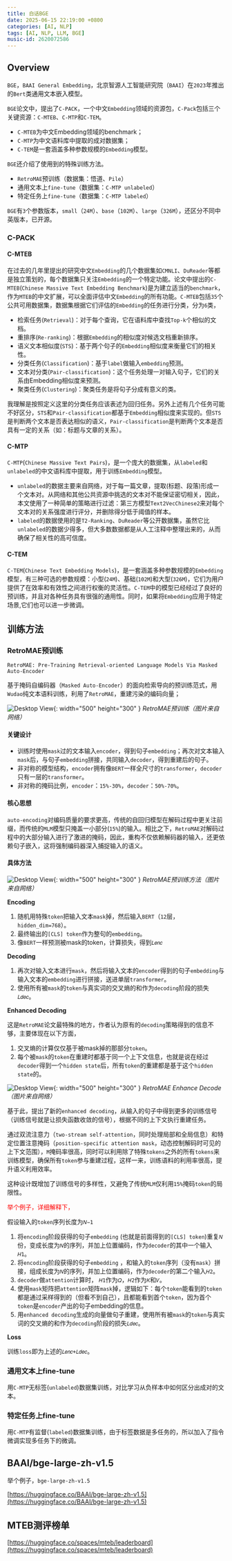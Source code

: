 ```yaml
---
title: 白话BGE
date: 2025-06-15 22:19:00 +0800
categories: [AI, NLP]
tags: [AI, NLP, LLM, BGE]
music-id: 2620072586
---
```


## **Overview**
`BGE`，`BAAI General Embedding`，北京智源人工智能研究院（`BAAI`）在`2023`年推出的`Bert`类通用文本嵌入模型。

`BGE`论文中，提出了`C-PACK`，一个中文`Embedding`领域的资源包，`C-Pack`包括三个关键资源：`C-MTEB`、`C-MTP`和`C-TEM`。
- `C-MTEB`为中文Embedding领域的benchmark；
- `C-MTP`为中文语料库中提取的成对数据集；
- `C-TEM`是一套涵盖多种参数规模的`Embedding`模型。

`BGE`还介绍了使用到的特殊训练方法。
- `RetroMAE`预训练（数据集：悟道、`Pile`）
- 通用文本上`fine-tune`（数据集：`C-MTP unlabeled`）
- 特定任务上`fine-tune`（数据集：`C-MTP labeled`）

`BGE`有`3`个参数版本，`small`（`24M`）、`base`（`102M`）、`large`（`326M`），还区分不同中英版本，已开源。

### **C-PACK**
#### **C-MTEB**
在过去的几年里提出的研究中文`Embedding`的几个数据集如`CMNLI`、`DuReader`等都是独立策划的，每个数据集只关注`Embedding`的一个特定功能。论文中提出的`C-MTEB`(`Chinese Massive Text Embedding Benchmark`)是为建立适当的`benchmark`，作为`MTEB`的中文扩展，可以全面评估中文`Embedding`的所有功能。`C-MTEB`包括`35`个公共可用数据集，数据集根据它们评估的`Embedding`的任务进行分类，分为`6`类，
- 检索任务(`Retrieval`)：对于每个查询，它在语料库中查找`Top-k`个相似的文档。
- 重排序(`Re-ranking`)：根据`Embedding`的相似度对候选文档重新排序。
- 语义文本相似度(`STS`)：基于两个句子的`Embedding`相似度来衡量它们的相关性。
- 分类任务(`Classification`)：基于`label`做输入`embedding`预测。
- 文本对分类(`Pair-classification`)：这个任务处理一对输入句子，它们的关系由Embedding相似度来预测。
- 聚类任务(`Clustering`)：聚类任务是将句子分成有意义的类。

我理解是按照定义这里的分类任务应该表述为回归任务。另外上述有几个任务可能不好区分，`STS`和`Pair-classification`都基于`Embedding`相似度来实现的。但`STS`是判断两个文本是否表达相似的语义，`Pair-classification`是判断两个文本是否具有一定的关系（如：标题与文章的关系）。

#### **C-MTP**
`C-MTP`(`Chinese Massive Text Pairs`)，是一个庞大的数据集，从`labeled`和`unlabeled`的中文语料库中提取，用于训练`Embedding`模型。
- `unlabeled`的数据主要来自网络，对于每一篇文章，提取(标题、段落)形成一个文本对。从网络和其他公共资源中挑选的文本对不能保证密切相关，因此，本文使用了一种简单的策略进行过滤：第三方模型`Text2VecChinese2`来对每个文本对的关系强度进行评分，并删除得分低于阈值的样本。
- `labeled`的数据使用的是`T2-Ranking`、`DuReader`等公开数据集，虽然它比`unlabeled`的数据少得多，但大多数数据都是从人工注释中整理出来的，从而确保了相关性的高可信度。

#### **C-TEM**
`C-TEM`(`Chinese Text Embedding Models`)，是一套涵盖多种参数规模的`Embedding`模型，有三种可选的参数规模：小型(`24M`)、基础(`102M`)和大型(`326M`)，它们为用户提供了在效率和有效性之间进行权衡的灵活性。`C-TEM`中的模型已经经过了良好的预训练，并且对各种任务具有很强的通用性。同时，如果将`Embedding`应用于特定场景,它们也可以进一步微调。

## **训练方法**
### **RetroMAE预训练**
`RetroMAE: Pre-Training Retrieval-oriented Language Models Via Masked Auto-Encoder`

基于掩码自编码器（`Masked Auto-Encoder`）的面向检索导向的预训练范式，用`Wudao`纯文本语料训练，利用了`RetroMAE`，重建污染的编码向量；

![Desktop View](/assets/img/20250615/bge_retromae_arch.png){: width="500" height="300" }
_RetroMAE预训练（图片来自网络）_

#### **关键设计**
- 训练时使用`mask`过的文本输入`encoder`，得到句子`embedding`；再次对文本输入`mask`后，与句子`embedding`拼接，共同输入`decoder`，得到重建后的句子。
- 非对称的模型结构，`encoder`拥有像`BERT`一样全尺寸的`transformer`，`decoder`只有一层的`transformer`。
- 非对称的掩码比例，`encoder`：`15%-30%`，`decoder`：`50%-70%`。

#### **核心思想**
`auto-encoding`对编码质量的要求更高，传统的自回归模型在解码过程中更关注前缀，而传统的`MLM`模型只掩盖一小部分(`15%`)的输入。相比之下，`RetroMAE`对解码过程中的大部分输入进行了激进的掩码，因此，重构不仅依赖解码器的输入，还更依赖句子嵌入，这将强制编码器深入捕捉输入的语义。
#### **具体方法**

![Desktop View](/assets/img/20250615/bge_retromae_pretrain.png){: width="500" height="300" }
_RetroMAE预训练方法（图片来自网络）_

**Encoding**
1. 随机用特殊`token`把输入文本`mask`掉，然后输入`BERT`（`12`层，`hidden_dim=768`）。
2. 最终输出的`[CLS] token`作为整句的`embedding`。
3. 像`BERT`一样预测被mask的token，计算损失，得到`𝐿𝑒𝑛𝑐`

**Decoding**
1. 再次对输入文本进行`mask`，然后将输入文本的`encoder`得到的句子`embedding`与输入文本的`embedding`进行拼接，送进单层`transformer`。
2. 使用所有被`mask`的`token`与真实词的交叉熵的和作为`decoding`阶段的损失`𝐿𝑑𝑒𝑐`。

**Enhanced Decoding**

这是`RetroMAE`论文最特殊的地方，作者认为原有的`decoding`策略得到的信息不够，主要体现在以下方面，
1. 交叉熵的计算仅仅基于被mask掉的那部分`token`。
2. 每个被`mask`的`token`在重建时都基于同一个上下文信息，也就是说在经过`decoder`得到一个`hidden state`后，所有`token`的重建都是基于这个`hidden state`的。

![Desktop View](/assets/img/20250615/bge_retromae_pretrain_enhance_decode.png){: width="500" height="300" }
_RetroMAE Enhance Decode（图片来自网络）_

基于此，提出了新的`enhanced decoding`，从输入的句子中得到更多的训练信号（训练信号就是让损失函数收敛的信号），根据不同的上下文执行重建任务。

通过双流注意力（`two-stream self-attention`，同时处理局部和全局信息）和特定位置注意掩码（`position-specific attention mask`，动态控制解码时可见的上下文范围），`M`掩码率很高，同时可以利用除了特殊`tokens`之外的所有`tokens`来训练模型，确保所有`token`参与重建过程，这样一来，训练语料的利用率很高，提升语义利用效率。

这种设计既增加了训练信号的多样性，又避免了传统`MLM`仅利用`15%`掩码`token`的局限性。

<font color="red">举个例子，详细解释下，</font>

假设输入的`token`序列长度为`𝑁−1`
1. 将`encoding`阶段获得的句子`embedding` (也就是前面得到的`[CLS] token`)重复`𝑁`份，变成长度为`𝑁`的序列，并加上位置编码，作为`decoder`的其中一个输入`𝐻1`。
2. 将`encoding`阶段获得的句子`embedding` ，和输入的`token`序列（没有`mask`）拼接，组成长度为`𝑁`的序列，并加上位置编码，作为`decoder`的第二个输入`𝐻2`。
3. `decoder`做`attention`计算时， `𝐻1`作为`𝑄`，`𝐻2`作为`𝐾`和`𝑉`。
4. 使用`mask`矩阵把`attention`矩阵`mask`掉，逻辑如下：每个`token`能看到的`token`都是通过采样得到的（但看不到自己），且都能看到首个`token`，因为首个`token`是`encoder`产出的句子embedding的信息。
5. 用`enhanced decoding`生成的向量做句子重建，使用所有被`mask`的`token`与真实词的交叉熵的和作为`decoding`阶段的损失`𝐿𝑑𝑒𝑐`。

**Loss**

训练`loss`即为上述的`𝐿𝑒𝑛𝑐+𝐿𝑑𝑒𝑐`。

### **通用文本上fine-tune**
用`C-MTP`无标签(`unlabeled`)数据集训练，对比学习从负样本中如何区分出成对的文本。
### **特定任务上fine-tune**
用`C-MTP`有监督(`labeled`)数据集训练，由于标签数据是多任务的，所以加入了指令微调实现多任务下的微调。
## **BAAI/bge-large-zh-v1.5**
举个例子，`bge-large-zh-v1.5`

[https://huggingface.co/BAAI/bge-large-zh-v1.5](https://huggingface.co/BAAI/bge-large-zh-v1.5)

## **MTEB测评榜单**
[https://huggingface.co/spaces/mteb/leaderboard](https://huggingface.co/spaces/mteb/leaderboard)
